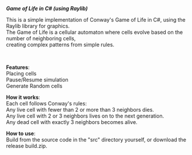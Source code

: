 ***Game of Life in C# (using Raylib)***

This is a simple implementation of Conway's Game of Life in C#, using the Raylib library for graphics. <br/>
The Game of Life is a cellular automaton where cells evolve based on the number of neighboring cells,<br/> creating complex patterns from simple rules.

<br/>

**Features**:<br/>
  Placing cells<br/>
  Pause/Resume simulation<br/>
  Generate Random cells<br/>



**How it works**: <br/>
  Each cell follows Conway's rules:<br/>
  Any live cell with fewer than 2 or more than 3 neighbors dies.<br/>
  Any live cell with 2 or 3 neighbors lives on to the next generation.<br/>
  Any dead cell with exactly 3 neighbors becomes alive.<br/>

  **How to use**: <br/>
  Build from the source code in the "src" directory yourself, or download the release build.zip.

